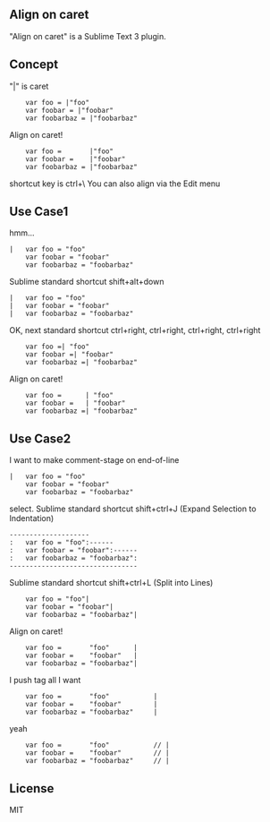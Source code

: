 ## Align on caret

"Align on caret" is a Sublime Text 3 plugin.

## Concept

"|" is caret

```
    var foo = |"foo"
    var foobar = |"foobar"
    var foobarbaz = |"foobarbaz"
```
Align on caret!
```
    var foo =       |"foo"
    var foobar =    |"foobar"
    var foobarbaz = |"foobarbaz"
```

shortcut key is ctrl+\\
You can also align via the Edit menu

## Use Case1

hmm...
```
|   var foo = "foo"
    var foobar = "foobar"
    var foobarbaz = "foobarbaz"
```
Sublime standard shortcut shift+alt+down
```
|   var foo = "foo"
|   var foobar = "foobar"
|   var foobarbaz = "foobarbaz"
```
OK, next standard shortcut ctrl+right, ctrl+right, ctrl+right, ctrl+right
```
    var foo =| "foo"
    var foobar =| "foobar"
    var foobarbaz =| "foobarbaz"
```
Align on caret!
```
    var foo =      | "foo"
    var foobar =   | "foobar"
    var foobarbaz =| "foobarbaz"
```
## Use Case2

I want to make comment-stage on end-of-line
```
|   var foo = "foo"
    var foobar = "foobar"
    var foobarbaz = "foobarbaz"
```
select. Sublime standard shortcut shift+ctrl+J (Expand Selection to Indentation)
```
--------------------
:   var foo = "foo":------
:   var foobar = "foobar":------
:   var foobarbaz = "foobarbaz":
--------------------------------
```
Sublime standard shortcut shift+ctrl+L (Split into Lines)
```
    var foo = "foo"|
    var foobar = "foobar"|
    var foobarbaz = "foobarbaz"|
```
Align on caret!
```
    var foo =       "foo"      |
    var foobar =    "foobar"   |
    var foobarbaz = "foobarbaz"|
```
I push tag all I want
```
    var foo =       "foo"           |
    var foobar =    "foobar"        |
    var foobarbaz = "foobarbaz"     |
```
yeah
```
    var foo =       "foo"           // |
    var foobar =    "foobar"        // |
    var foobarbaz = "foobarbaz"     // |
```

## License
MIT
